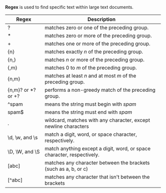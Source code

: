 

**Regex** is used to find specific text within large text documents.

| Regex | Description |
| --- | --- |
| ? | matches zero or one of the preceding group. |
| * | matches zero or more of the preceding group. |
| + |  matches one or more of the preceding group. |
| {n} | matches exactly *n* of the preceding group. |
| {n,} | matches *n* or more of the preceding group. |
| {,m} | matches 0 to *m* of the preceding group. |
| {n,m} | matches at least *n* and at most *m* of the preceding group. |
| {n,m}? or \*? or +? | performs a non-greedy match of the preceding group. |
| \^spam | means the string must begin with *spam* |
| spam$ | means the string must end with *spam* |
| . | wildcard, matches with any character, except newline characters |
| \\d, \\w, and \\s | match a digit, word, or space character, respectively. |
| \\D, \\W, and \\S | match anything except a digit, word, or space character, respectively. |
| [abc] | matches any character between the brackets (such as a, b, or c) |
| [\^abc] | matches any character that isn't between the brackets |



